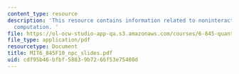 ```yaml
---
content_type: resource
description: 'This resource contains information related to noninteracting particle
  computation. '
file: https://ol-ocw-studio-app-qa.s3.amazonaws.com/courses/6-845-quantum-complexity-theory-fall-2010/cdf95b46bfbf58839b7266f53e75408d_MIT6_845F10_npc_slides.pdf
file_type: application/pdf
resourcetype: Document
title: MIT6_845F10_npc_slides.pdf
uid: cdf95b46-bfbf-5883-9b72-66f53e75408d
---
```

